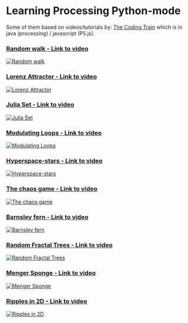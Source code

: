 # Learning Processing Python-mode

Some of them based on videos/tutorials by: 
[The Coding Train](https://www.youtube.com/user/shiffman) which is in java (processing) / javascript (P5.js).

### [Random walk - Link to video](https://youtu.be/5pGEEzm9H7A)

[![Random walk](https://img.youtube.com/vi/5pGEEzm9H7A/0.jpg)](https://youtu.be/5pGEEzm9H7A)

### [Lorenz Attractor - Link to video](https://youtu.be/DhtJi0qCys4)

[![Lorenz Attractor](https://img.youtube.com/vi/DhtJi0qCys4/0.jpg)](https://youtu.be/DhtJi0qCys4)

### [Julia Set - Link to video](https://youtu.be/GaroWeUwPaQ)

[![Julia Set](https://img.youtube.com/vi/GaroWeUwPaQ/0.jpg)](https://youtu.be/GaroWeUwPaQ)

### [Modulating Loops - Link to video](https://youtu.be/uYf8F8F0oHk)

[![Modulating Loops](https://img.youtube.com/vi/uYf8F8F0oHk/0.jpg)](https://youtu.be/uYf8F8F0oHk)

### [Hyperspace-stars - Link to video](https://youtu.be/yA9Cj7nzUA0)

[![Hyperspace-stars](https://img.youtube.com/vi/yA9Cj7nzUA0/0.jpg)](https://youtu.be/yA9Cj7nzUA0)

### [The chaos game - Link to video](https://youtu.be/gZT9i0aMzfw)

[![The chaos game](https://img.youtube.com/vi/gZT9i0aMzfw/0.jpg)](https://youtu.be/gZT9i0aMzfw)

### [Barnsley fern - Link to video](https://youtu.be/kffU12GTFLs)

[![Barnsley fern](https://img.youtube.com/vi/kffU12GTFLs/0.jpg)](https://youtu.be/kffU12GTFLs)

### [Random Fractal Trees - Link to video](https://youtu.be/7TkJOy2NrxU)

[![Random Fractal Trees](https://img.youtube.com/vi/7TkJOy2NrxU/0.jpg)](https://youtu.be/7TkJOy2NrxU)

### [Menger Sponge - Link to video](https://youtu.be/hm-iaSsmGQs)

[![Menger Sponge](https://img.youtube.com/vi/hm-iaSsmGQs/0.jpg)](https://youtu.be/hm-iaSsmGQs)

### [Ripples in 2D - Link to video](https://youtu.be/-QmKGyGn0dU)

[![Ripples in 2D](https://img.youtube.com/vi/-QmKGyGn0dU/0.jpg)](https://youtu.be/-QmKGyGn0dU)
